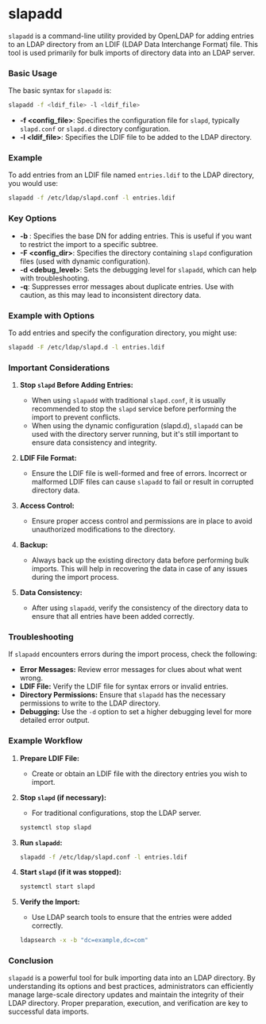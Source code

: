 # slapadd

`slapadd` is a command-line utility provided by OpenLDAP for adding entries to an LDAP directory from an LDIF (LDAP Data Interchange Format) file. This tool is used primarily for bulk imports of directory data into an LDAP server.

### Basic Usage

The basic syntax for `slapadd` is:

```sh
slapadd -f <ldif_file> -l <ldif_file>
```

- **-f <config_file>**: Specifies the configuration file for `slapd`, typically `slapd.conf` or `slapd.d` directory configuration.
- **-l <ldif_file>**: Specifies the LDIF file to be added to the LDAP directory.

### Example

To add entries from an LDIF file named `entries.ldif` to the LDAP directory, you would use:

```sh
slapadd -f /etc/ldap/slapd.conf -l entries.ldif
```

### Key Options

- **-b <basedn>**: Specifies the base DN for adding entries. This is useful if you want to restrict the import to a specific subtree.
- **-F <config_dir>**: Specifies the directory containing `slapd` configuration files (used with dynamic configuration).
- **-d <debug_level>**: Sets the debugging level for `slapadd`, which can help with troubleshooting.
- **-q**: Suppresses error messages about duplicate entries. Use with caution, as this may lead to inconsistent directory data.

### Example with Options

To add entries and specify the configuration directory, you might use:

```sh
slapadd -F /etc/ldap/slapd.d -l entries.ldif
```

### Important Considerations

1. **Stop `slapd` Before Adding Entries:**
   - When using `slapadd` with traditional `slapd.conf`, it is usually recommended to stop the `slapd` service before performing the import to prevent conflicts.
   - When using the dynamic configuration (slapd.d), `slapadd` can be used with the directory server running, but it's still important to ensure data consistency and integrity.

2. **LDIF File Format:**
   - Ensure the LDIF file is well-formed and free of errors. Incorrect or malformed LDIF files can cause `slapadd` to fail or result in corrupted directory data.

3. **Access Control:**
   - Ensure proper access control and permissions are in place to avoid unauthorized modifications to the directory.

4. **Backup:**
   - Always back up the existing directory data before performing bulk imports. This will help in recovering the data in case of any issues during the import process.

5. **Data Consistency:**
   - After using `slapadd`, verify the consistency of the directory data to ensure that all entries have been added correctly.

### Troubleshooting

If `slapadd` encounters errors during the import process, check the following:

- **Error Messages:** Review error messages for clues about what went wrong.
- **LDIF File:** Verify the LDIF file for syntax errors or invalid entries.
- **Directory Permissions:** Ensure that `slapadd` has the necessary permissions to write to the LDAP directory.
- **Debugging:** Use the `-d` option to set a higher debugging level for more detailed error output.

### Example Workflow

1. **Prepare LDIF File:**
   - Create or obtain an LDIF file with the directory entries you wish to import.

2. **Stop `slapd` (if necessary):**
   - For traditional configurations, stop the LDAP server.

   ```sh
   systemctl stop slapd
   ```

3. **Run `slapadd`:**

   ```sh
   slapadd -f /etc/ldap/slapd.conf -l entries.ldif
   ```

4. **Start `slapd` (if it was stopped):**

   ```sh
   systemctl start slapd
   ```

5. **Verify the Import:**
   - Use LDAP search tools to ensure that the entries were added correctly.

   ```sh
   ldapsearch -x -b "dc=example,dc=com"
   ```

### Conclusion

`slapadd` is a powerful tool for bulk importing data into an LDAP directory. By understanding its options and best practices, administrators can efficiently manage large-scale directory updates and maintain the integrity of their LDAP directory. Proper preparation, execution, and verification are key to successful data imports.
